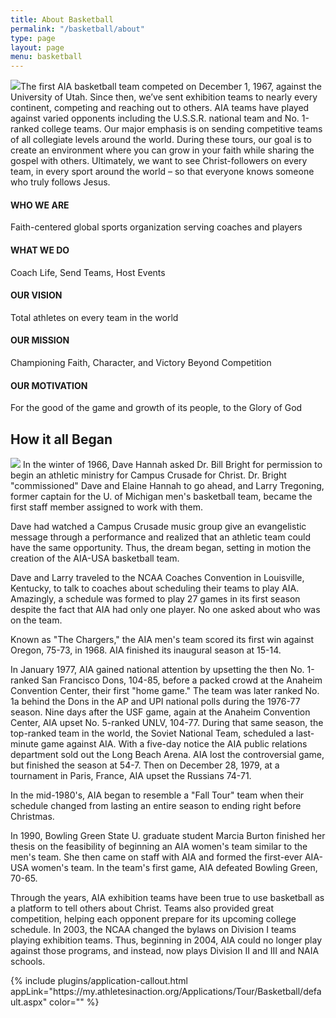 ```yaml
---
title: About Basketball
permalink: "/basketball/about"
type: page
layout: page
menu: basketball
---
```

<div class="container">
<div class="row">
<p>
<img class="col-md-4 pull-right" src="/uploads/basketball/about1.jpg" />The first AIA basketball team competed on December 1, 1967, against the University of Utah. Since then, we’ve sent exhibition teams to nearly every continent, competing and reaching out to others. AIA teams have played against varied opponents including the U.S.S.R. national team and No. 1-ranked college teams. Our major emphasis is on sending competitive teams of all collegiate levels around the world. During these tours, our goal is to create an environment where you can grow in your faith while sharing the gospel with others. Ultimately, we want to see Christ-followers on every team, in every sport around the world – so that everyone knows someone who truly follows Jesus. </p>

<h4>WHO WE ARE</h4>
Faith-centered global sports organization serving coaches and players

<h4>WHAT WE DO</h4>
Coach Life, Send Teams, Host Events

<h4>OUR VISION</h4>
Total athletes on every team in the world

<h4>OUR MISSION</h4>
Championing Faith, Character, and Victory Beyond Competition

<h4>OUR MOTIVATION</h4>
For the good of the game and growth of its people, to the Glory of God
</div></div>
<div class="container">
<div class="row">
<h2 class="title text-center mb30">How it all <span class="light first-color">Began</span></h2>
<p><img class="col-md-6 pull-right" src="/uploads/basketball/firstaiateamcolor.jpg" />
In the winter of 1966, Dave Hannah asked Dr. Bill Bright for permission to begin an athletic ministry for Campus Crusade for Christ. Dr. Bright "commissioned" Dave and Elaine Hannah to go ahead, and Larry Tregoning, former captain for the U. of Michigan men's basketball team, became the first staff member assigned to work with them. </p>

<p>Dave had watched a Campus Crusade music group give an evangelistic message through a performance and realized that an athletic team could have the same opportunity. Thus, the dream began, setting in motion the creation of the AIA-USA basketball team.</p>

<p>Dave and Larry traveled to the NCAA Coaches Convention in Louisville, Kentucky, to talk to coaches about scheduling their teams to play AIA. Amazingly, a schedule was formed to play 27 games in its first season despite the fact that AIA had only one player. No one asked about who was on the team.</p>

<p>Known as "The Chargers," the AIA men's team scored its first win against Oregon, 75-73, in 1968. AIA finished its inaugural season at 15-14.</p>

<p>In January 1977, AIA gained national attention by upsetting the then No. 1-ranked San Francisco Dons, 104-85, before a packed crowd at the Anaheim Convention Center, their first "home game." The team was later ranked No. 1a behind the Dons in the AP and UPI national polls during the 1976-77 season. Nine days after the USF game, again at the Anaheim Convention Center, AIA upset No. 5-ranked UNLV, 104-77. During that same season, the top-ranked team in the world, the Soviet National Team, scheduled a last-minute game against AIA. With a five-day notice the AIA public relations department sold out the Long Beach Arena. AIA lost the controversial game, but finished the season at 54-7. Then on December 28, 1979, at a tournament in Paris, France, AIA upset the Russians 74-71. </p>

<p>In the mid-1980's, AIA began to resemble a "Fall Tour" team when their schedule changed from lasting an entire season to ending right before Christmas.</p>

<p>In 1990, Bowling Green State U. graduate student Marcia Burton finished her thesis on the feasibility of beginning an AIA women's team similar to the men's team. She then came on staff with AIA and formed the first-ever AIA-USA women's team. In the team's first game, AIA defeated Bowling Green, 70-65.</p>

<p>Through the years, AIA exhibition teams have been true to use basketball as a platform to tell others about Christ. Teams also provided great competition, helping each opponent prepare for its upcoming college schedule. In 2003, the NCAA changed the bylaws on Division I teams playing exhibition teams. Thus, beginning in 2004, AIA could no longer play against those programs, and instead, now plays Division II and III and NAIA schools.</p>
</div></div>
{% include plugins/application-callout.html appLink="https://my.athletesinaction.org/Applications/Tour/Basketball/default.aspx" color="" %}